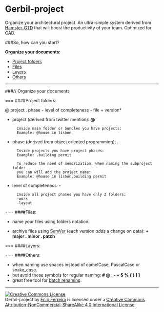 Gerbil-project
==============

Organize your architectural project. An ultra-simple system derived from [Hamster-GTD](http://github.com/we-build-dreams/hamster-gtd) that will boost the productivity of your team. Optimized for CAD.


###So, how can you start?

**Organize your documents:**

- [Project folders](#project-folders)
- [Files](#files)
- [Layers](#layers)
- [Others](#others)

---
###// Organize your documents

===
####Project folders:

@ project . phase - level of completeness - file + version*


- project (derived from twitter mention): **@**

    	Inside main folder or bundles you have projects:
        Example: @house in lisbon

- phase (derived from object oriented programming): **.**

    	Inside projects you have project phases:
        Example: .building permit

        To reduce the need of memorization, when naming the subproject folder
        you can will add the project name:
        Example: @house in lisbon.building permit

- level of completeness: **-**

    	Inside all project phases you have only 2 folders:
        -work
        -layout

===
####Files:

- name your files using folders notation.

- archive files using [SemVer](http://www.semver.org/) (each version *adds* a change on data): **+ major . minor . patch** 

===
####Layers:

===
####Others:

- when naming use spaces instead of camelCase, PascalCase or snake_case.
- but avoid these symbols for regular naming: **# @ . - + $ % { } [ ]**
- great free tool for [batch renaming](http://www.bulkrenameutility.co.uk/Screenshots.php).

---
<a rel="license" href="http://creativecommons.org/licenses/by-nc-sa/4.0/"><img alt="Creative Commons License" style="border-width:0" src="https://i.creativecommons.org/l/by-nc-sa/4.0/88x31.png" /></a><br /><span xmlns:dct="http://purl.org/dc/terms/" property="dct:title">Gerbil-project</span> by <a xmlns:cc="http://creativecommons.org/ns#" href="http://enioferreira.com/" property="cc:attributionName" rel="cc:attributionURL">Enio Ferreira</a> is licensed under a <a rel="license" href="http://creativecommons.org/licenses/by-nc-sa/4.0/">Creative Commons Attribution-NonCommercial-ShareAlike 4.0 International License</a>.
